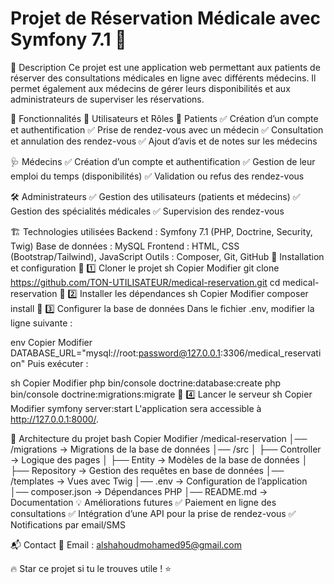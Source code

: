 # Projet de Réservation Médicale avec Symfony 7.1 🏥

📌 Description
Ce projet est une application web permettant aux patients de réserver des consultations médicales en ligne avec différents médecins. Il permet également aux médecins de gérer leurs disponibilités et aux administrateurs de superviser les réservations.

🚀 Fonctionnalités
🔹 Utilisateurs et Rôles
👤 Patients
✅ Création d’un compte et authentification
✅ Prise de rendez-vous avec un médecin
✅ Consultation et annulation des rendez-vous
✅ Ajout d’avis et de notes sur les médecins

🩺 Médecins
✅ Création d’un compte et authentification
✅ Gestion de leur emploi du temps (disponibilités)
✅ Validation ou refus des rendez-vous

🛠 Administrateurs
✅ Gestion des utilisateurs (patients et médecins)
✅ Gestion des spécialités médicales
✅ Supervision des rendez-vous

🏗 Technologies utilisées
Backend : Symfony 7.1 (PHP, Doctrine, Security, Twig)
Base de données : MySQL
Frontend : HTML, CSS (Bootstrap/Tailwind), JavaScript
Outils : Composer, Git, GitHub
📜 Installation et configuration
🔹 1️⃣ Cloner le projet
sh
Copier
Modifier
git clone https://github.com/TON-UTILISATEUR/medical-reservation.git
cd medical-reservation
🔹 2️⃣ Installer les dépendances
sh
Copier
Modifier
composer install
🔹 3️⃣ Configurer la base de données
Dans le fichier .env, modifier la ligne suivante :

env
Copier
Modifier
DATABASE_URL="mysql://root:password@127.0.0.1:3306/medical_reservation"
Puis exécuter :

sh
Copier
Modifier
php bin/console doctrine:database:create
php bin/console doctrine:migrations:migrate
🔹 4️⃣ Lancer le serveur
sh
Copier
Modifier
symfony server:start
L'application sera accessible à http://127.0.0.1:8000/.

📂 Architecture du projet
bash
Copier
Modifier
/medical-reservation
│── /migrations        → Migrations de la base de données
│── /src
│   ├── Controller     → Logique des pages
│   ├── Entity         → Modèles de la base de données
│   ├── Repository     → Gestion des requêtes en base de données
│── /templates         → Vues avec Twig
│── .env               → Configuration de l’application
│── composer.json      → Dépendances PHP
│── README.md          → Documentation
💡 Améliorations futures
✅ Paiement en ligne des consultations
✅ Intégration d’une API pour la prise de rendez-vous
✅ Notifications par email/SMS

📬 Contact
📧 Email : alshahoudmohamed95@gmail.com

🔥 Star ce projet si tu le trouves utile ! ⭐
